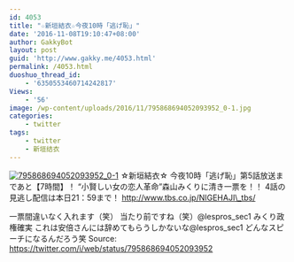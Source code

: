 ```yaml
---
id: 4053
title: "☆新垣結衣☆今夜10時「逃げ恥」"
date: '2016-11-08T19:10:47+08:00'
author: GakkyBot
layout: post
guid: 'http://www.gakky.me/4053.html'
permalink: /4053.html
duoshuo_thread_id:
    - '6350553460714242817'
Views:
    - '56'
image: /wp-content/uploads/2016/11/795868694052093952_0-1.jpg
categories:
    - twitter
tags:
    - twitter
    - 新垣结衣
---
```


[![795868694052093952_0-1](http://www.yui-aragaki.org/wp-content/uploads/2016/11/795868694052093952_0-1.jpg)](http://www.yui-aragaki.org/wp-content/uploads/2016/11/795868694052093952_0-1.jpg)
☆新垣結衣☆
今夜10時「逃げ恥」第5話放送まであと【7時間】！
“小賢しい女の恋人革命”森山みくりに清き一票を！！
4話の見逃し配信は本日21：59まで！
http://www.tbs.co.jp/NIGEHAJI\_tbs/

一票間違いなく入れます（笑）
当たり前ですね（笑）@lespros\_sec1 みくり政権確実
これは安倍さんには辞めてもらうしかないな@lespros\_sec1 どんなスピーチになるんだろう笑
Source: <https://twitter.com/i/web/status/795868694052093952>
